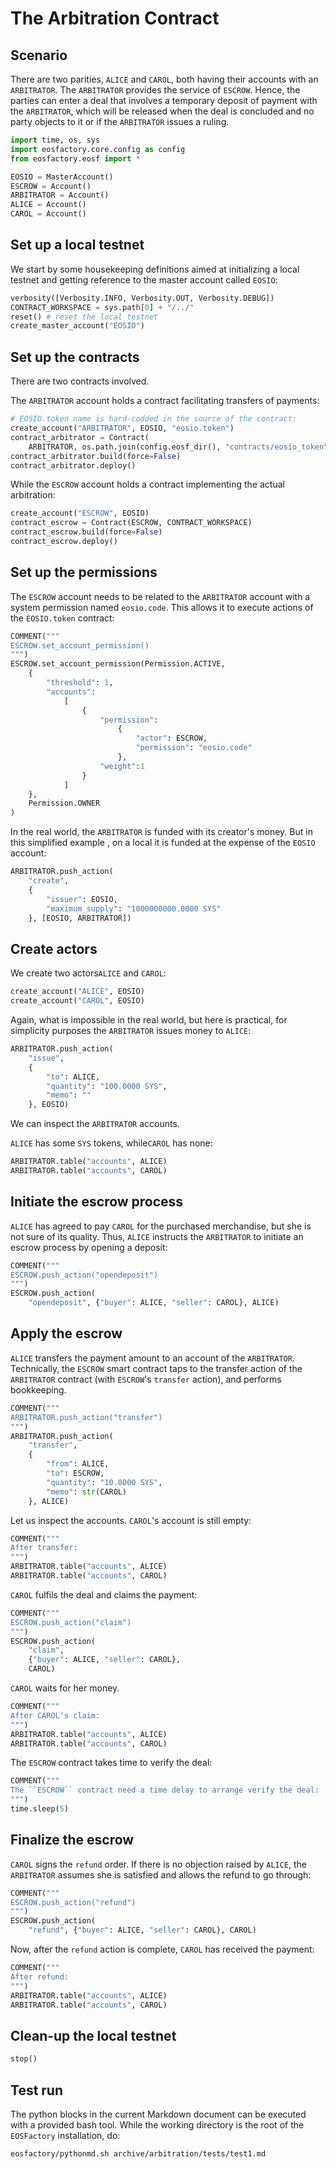 # The Arbitration Contract

## Scenario

There are two parities, `ALICE` and `CAROL`, both having their accounts with an `ARBITRATOR`. The `ARBITRATOR` provides the service of `ESCROW`. Hence, the parties can enter a deal that involves a temporary deposit of payment with the `ARBITRATOR`, which will be released when the deal is concluded and no party objects to it or if the `ARBITRATOR` issues a ruling.

```python
import time, os, sys
import eosfactory.core.config as config
from eosfactory.eosf import *

EOSIO = MasterAccount()
ESCROW = Account()
ARBITRATOR = Account()
ALICE = Account()
CAROL = Account()
```

## Set up a local testnet

We start by some housekeeping definitions aimed at initializing a local testnet and getting reference to the master account called `EOSIO`:

```python
verbosity([Verbosity.INFO, Verbosity.OUT, Verbosity.DEBUG])
CONTRACT_WORKSPACE = sys.path[0] + "/../"
reset() # reset the local testnet
create_master_account("EOSIO")
```

## Set up the contracts

There are two contracts involved.

The `ARBITRATOR` account holds a contract facilitating transfers of payments:

```python
# EOSIO.token name is hard-codded in the source of the contract:
create_account("ARBITRATOR", EOSIO, "eosio.token")
contract_arbitrator = Contract(
    ARBITRATOR, os.path.join(config.eosf_dir(), "contracts/eosio_token"))
contract_arbitrator.build(force=False)
contract_arbitrator.deploy()
```

While the `ESCROW` account holds a contract implementing the actual arbitration:
```python
create_account("ESCROW", EOSIO)
contract_escrow = Contract(ESCROW, CONTRACT_WORKSPACE)
contract_escrow.build(force=False)
contract_escrow.deploy()
```

## Set up the permissions

The `ESCROW` account needs to be related to the `ARBITRATOR` account with a system permission named `eosio.code`. This allows it to execute actions of the `EOSIO.token` contract:

```python
COMMENT("""
ESCROW.set_account_permission()
""")
ESCROW.set_account_permission(Permission.ACTIVE,
    {
        "threshold": 1,
        "accounts": 
            [
                {
                    "permission": 
                        {
                            "actor": ESCROW,
                            "permission": "eosio.code"
                        },
                    "weight":1
                }
            ]
    },
    Permission.OWNER
)
```

In the real world, the `ARBITRATOR` is funded with its creator's money. But in this simplified example , on a local it is funded at the expense of the `EOSIO` account:

```python
ARBITRATOR.push_action(
    "create", 
    {
        "issuer": EOSIO, 
        "maximum_supply": "1000000000.0000 SYS"
    }, [EOSIO, ARBITRATOR])
```

## Create actors

We create two actors`ALICE` and `CAROL`:

```python
create_account("ALICE", EOSIO)
create_account("CAROL", EOSIO)
```

Again, what is impossible in the real world, but here is practical, for simplicity purposes the `ARBITRATOR` issues money to `ALICE`:

```python
ARBITRATOR.push_action(
    "issue", 
    {
        "to": ALICE, 
        "quantity": "100.0000 SYS", 
        "memo": ""
    }, EOSIO)
```

We can inspect the `ARBITRATOR` accounts.

`ALICE` has some `SYS` tokens, while`CAROL` has none:

```python
ARBITRATOR.table("accounts", ALICE)
ARBITRATOR.table("accounts", CAROL)
```

## Initiate the escrow process

`ALICE` has agreed to pay `CAROL` for the purchased merchandise, but she is not sure of its quality. Thus, `ALICE` instructs the `ARBITRATOR` to initiate an escrow process by opening a deposit:

```python
COMMENT("""
ESCROW.push_action("opendeposit")
""")
ESCROW.push_action(
    "opendeposit", {"buyer": ALICE, "seller": CAROL}, ALICE)
```

## Apply the escrow

`ALICE` transfers the payment amount to an account of the `ARBITRATOR`. Technically, the `ESCROW` smart contract taps to the transfer action of the `ARBITRATOR` contract (with `ESCROW`'s `transfer` action), and performs bookkeeping.

```python
COMMENT("""
ARBITRATOR.push_action("transfer")
""")
ARBITRATOR.push_action(
    "transfer", 
    {
        "from": ALICE, 
        "to": ESCROW, 
        "quantity": "10.0000 SYS", 
        "memo": str(CAROL)
    }, ALICE)
```

Let us inspect the accounts. `CAROL`'s account is still empty:

```python
COMMENT("""
After transfer:
""")
ARBITRATOR.table("accounts", ALICE)
ARBITRATOR.table("accounts", CAROL)
```

`CAROL` fulfils the deal and claims the payment:

```python
COMMENT("""
ESCROW.push_action("claim")
""")
ESCROW.push_action(
    "claim", 
    {"buyer": ALICE, "seller": CAROL}, 
    CAROL)
```

`CAROL` waits for her money.

```python
COMMENT("""
After CAROL's claim:
""")
ARBITRATOR.table("accounts", ALICE)
ARBITRATOR.table("accounts", CAROL)
```

The `ESCROW` contract takes time to verify the deal:

```python
COMMENT("""
The ``ESCROW`` contract need a time delay to arrange verify the deal:
""")
time.sleep(5)
```

## Finalize the escrow

`CAROL` signs the `refund` order. If there is no objection raised by `ALICE`, the `ARBITRATOR` assumes she is satisfied and allows the refund to go through:

```python
COMMENT("""
ESCROW.push_action("refund")
""")
ESCROW.push_action(
    "refund", {"buyer": ALICE, "seller": CAROL}, CAROL)
```

Now, after the `refund` action is complete, `CAROL` has received the payment:
```python
COMMENT("""
After refund:
""")
ARBITRATOR.table("accounts", ALICE)
ARBITRATOR.table("accounts", CAROL)
```

## Clean-up the local testnet

```python
stop()
```

## Test run

The python blocks in the current Markdown document can be executed with a provided bash tool. While the working directory is the root of the `EOSFactory` installation, do:

```bash
eosfactory/pythonmd.sh archive/arbitration/tests/test1.md
```